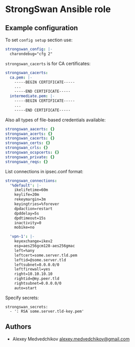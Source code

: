 # StrongSwan Ansible role

## Example configuration

To set `config setup` section use:

```yaml
strongswan_config: |-
  charondebug="cfg 2"
```

`strongswan_cacerts` is for CA certificates:

```yaml
strongswan_cacerts:
  ca.pem: |-
    -----BEGIN CERTIFICATE-----
    ...
    -----END CERTIFICATE-----
  intermediate.pem: |-
    -----BEGIN CERTIFICATE-----
    ...
    -----END CERTIFICATE-----
```

Also all types of file-based credentials available:

```yaml
strongswan_aacerts: {}
strongswan_acerts: {}
strongswan_cacerts: {}
strongswan_certs: {}
strongswan_crls: {}
strongswan_ocspcerts: {}
strongswan_private: {}
strongswan_reqs: {}
```

List connections in ipsec.conf format:

```yaml
strongswan_connections:
  '%default': |-
    ikelifetime=60m
    keylife=20m
    rekeymargin=3m
    keyingtries=%forever
    dpdaction=restart
    dpddelay=5s
    dpdtimeout=15s
    inactivity=0
    mobike=no

  'vpn-1': |-
    keyexchange=ikev2
    esp=aes256gcm128-aes256gmac
    left=%any
    leftcert=some.server.tld.pem
    leftid=@some.server.tld
    leftsubnet=0.0.0.0/0
    leftfirewall=yes
    right=10.10.10.10
    rightid=@my.peer.tld
    rightsubnet=0.0.0.0/0
    auto=start
```

Specify secrets:

```plain
strongswan_secrets:
  - ': RSA some.server.tld-key.pem'
```

## Authors

* Alexey Medvedchikov <alexey.medvedchikov@gmail.com>
